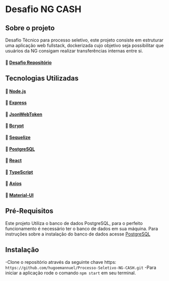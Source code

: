 # Desafio NG CASH

## Sobre o projeto

Desafio Técnico para processo seletivo, este projeto consiste em 
estruturar uma aplicação web fullstack, dockerizada
cujo objetivo seja possibilitar que usuários da NG consigam realizar transferências internas entre si.

#### :link: [Desafio Repositório](https://github.com/hugoemannuel/Processo-Seletivo-NG-CASH)

## Tecnologias Utilizadas

#### :link: [Node.js](https://nodejs.org/en/)
#### :link: [Express](https://expressjs.com/pt-br/)
#### :link: [JsonWebToken](https://jwt.io/introduction)
#### :link: [Bcrypt](https://www.npmjs.com/package/bcrypt)
#### :link: [Sequelize](https://sequelize.org/)
#### :link: [PostgreSQL](https://www.postgresql.org/)
#### :link: [React](https://reactjs.org/docs/getting-started.html)
#### :link: [TypeScript](https://www.typescriptlang.org/docs/)
#### :link: [Axios](https://axios-http.com/docs/intro)
#### :link: [Material-UI](https://mui.com/pt/)

## Pré-Requisitos

Este projeto Utiliza o banco de dados PostgreSQL, para o perfeito funcionamento é necessário ter o banco de dados em sua máquina.
Para instruções sobre a instalação do banco de dados acesse [PostgreSQL](https://www.postgresql.org/docs/)

## Instalação

-Clone o repositório através da seguinte chave https: `https://github.com/hugoemannuel/Processo-Seletivo-NG-CASH.git`
-Para iniciar a aplicação rode o comando `npm start` em seu terminal.
